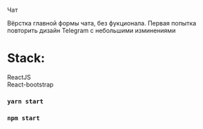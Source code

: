 Чат

Вёрстка главной формы чата, без фукционала. Первая попытка повторить дизайн Telegram с небольшими изминениями 

# Stack: <br />

ReactJS <br />
React-bootstrap <br />


### `yarn start`
### `npm start`
